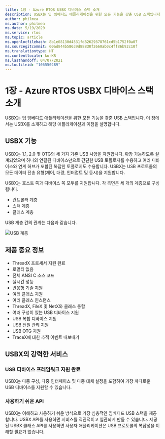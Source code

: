 ```yaml
---
title: 1장 - Azure RTOS USBX 디바이스 스택 소개
description: USBX는 딥 임베디드 애플리케이션을 위한 모든 기능을 갖춘 USB 스택입니다. 이 장에서는 USBX를 소개하고 그 이점과 애플리케이션을 설명합니다.
author: philmea
ms.author: philmea
ms.date: 5/19/2020
ms.service: rtos
ms.topic: article
ms.openlocfilehash: 8b1e08130d4531fd82629378761cd5b1752f0a07
ms.sourcegitcommit: 60ad844b58639d88830f2660ab0c4ff86b92c10f
ms.translationtype: HT
ms.contentlocale: ko-KR
ms.lasthandoff: 04/07/2021
ms.locfileid: "106550289"
---
```

# <a name="chapter-1---introduction-to-azure-rtos-usbx-device-stack"></a>1장 - Azure RTOS USBX 디바이스 스택 소개

USBX는 딥 임베디드 애플리케이션을 위한 모든 기능을 갖춘 USB 스택입니다. 이 장에서는 USBX를 소개하고 해당 애플리케이션과 이점을 설명합니다. 

## <a name="usbx-features"></a>USBX 기능

USBX는 1.1, 2.0 및 OTG의 세 가지 기존 USB 사양을 지원합니다. 확장 가능하도록 설계되었으며 하나의 연결된 디바이스만으로 간단한 USB 토폴로지를 수용하고 여러 디바이스와 연계 허브가 포함된 복잡한 토폴로지도 수용합니다. USBX는 USB 프로토콜의 모든 데이터 전송 유형(제어, 대량, 인터럽트 및 등시)을 지원합니다.

USBX는 호스트 쪽과 디바이스 쪽 모두를 지원합니다. 각 측면은 세 개의 계층으로 구성됩니다.

- 컨트롤러 계층
- 스택 계층
- 클래스 계층

USB 계층 간의 관계는 다음과 같습니다.

![USB 계층](media/usbx-device-stack/usb-layers.png)

## <a name="product-highlights"></a>제품 중요 정보

- ThreadX 프로세서 지원 완료
- 로열티 없음
- 전체 ANSI C 소스 코드
- 실시간 성능
- 반응형 기술 지원
- 여러 클래스 지원
- 여러 클래스 인스턴스
- ThreadX, FileX 및 NetX와 클래스 통합
- 여러 구성이 있는 USB 디바이스 지원
- USB 복합 디바이스 지원
- USB 전원 관리 지원
- USB OTG 지원
- TraceX에 대한 추적 이벤트 내보내기

## <a name="powerful-services-of-usbx"></a>USBX의 강력한 서비스

### <a name="complete-usb-device-framework-support"></a>USB 디바이스 프레임워크 지원 완료

USBX는 다중 구성, 다중 인터페이스 및 다중 대체 설정을 포함하여 가장 까다로운 USB 디바이스를 지원할 수 있습니다.

### <a name="easy-to-use-apis"></a>사용하기 쉬운 API

USBX는 이해하고 사용하기 쉬운 방식으로 가장 심층적인 임베디드 USB 스택을 제공합니다. USBX API를 사용하면 서비스를 직관적이고 일관되게 만들 수 있습니다. 제공된 USBX 클래스 API를 사용하면 사용자 애플리케이션은 USB 프로토콜의 복잡성을 이해할 필요가 없습니다.
